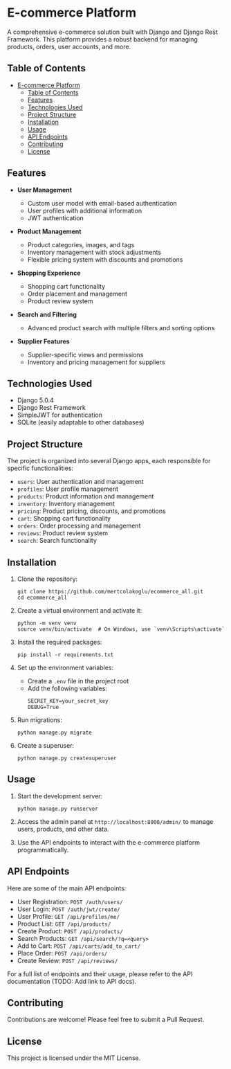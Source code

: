 # E-commerce Platform

A comprehensive e-commerce solution built with Django and Django Rest Framework. This platform provides a robust backend for managing products, orders, user accounts, and more.

## Table of Contents

- [E-commerce Platform](#e-commerce-platform)
  - [Table of Contents](#table-of-contents)
  - [Features](#features)
  - [Technologies Used](#technologies-used)
  - [Project Structure](#project-structure)
  - [Installation](#installation)
  - [Usage](#usage)
  - [API Endpoints](#api-endpoints)
  - [Contributing](#contributing)
  - [License](#license)

## Features

- **User Management**
  - Custom user model with email-based authentication
  - User profiles with additional information
  - JWT authentication

- **Product Management**
  - Product categories, images, and tags
  - Inventory management with stock adjustments
  - Flexible pricing system with discounts and promotions

- **Shopping Experience**
  - Shopping cart functionality
  - Order placement and management
  - Product review system

- **Search and Filtering**
  - Advanced product search with multiple filters and sorting options

- **Supplier Features**
  - Supplier-specific views and permissions
  - Inventory and pricing management for suppliers

## Technologies Used

- Django 5.0.4
- Django Rest Framework
- SimpleJWT for authentication
- SQLite (easily adaptable to other databases)

## Project Structure

The project is organized into several Django apps, each responsible for specific functionalities:

- `users`: User authentication and management
- `profiles`: User profile management
- `products`: Product information and management
- `inventory`: Inventory management
- `pricing`: Product pricing, discounts, and promotions
- `cart`: Shopping cart functionality
- `orders`: Order processing and management
- `reviews`: Product review system
- `search`: Search functionality

## Installation

1. Clone the repository:
   ```
   git clone https://github.com/mertcolakoglu/ecommerce_all.git
   cd ecommerce_all
   ```

2. Create a virtual environment and activate it:
   ```
   python -m venv venv
   source venv/bin/activate  # On Windows, use `venv\Scripts\activate`
   ```

3. Install the required packages:
   ```
   pip install -r requirements.txt
   ```

4. Set up the environment variables:
   - Create a `.env` file in the project root
   - Add the following variables:
     ```
     SECRET_KEY=your_secret_key
     DEBUG=True
     ```

5. Run migrations:
   ```
   python manage.py migrate
   ```

6. Create a superuser:
   ```
   python manage.py createsuperuser
   ```

## Usage

1. Start the development server:
   ```
   python manage.py runserver
   ```

2. Access the admin panel at `http://localhost:8000/admin/` to manage users, products, and other data.

3. Use the API endpoints to interact with the e-commerce platform programmatically.

## API Endpoints

Here are some of the main API endpoints:

- User Registration: `POST /auth/users/`
- User Login: `POST /auth/jwt/create/`
- User Profile: `GET /api/profiles/me/`
- Product List: `GET /api/products/`
- Create Product: `POST /api/products/`
- Search Products: `GET /api/search/?q=<query>`
- Add to Cart: `POST /api/carts/add_to_cart/`
- Place Order: `POST /api/orders/`
- Create Review: `POST /api/reviews/`

For a full list of endpoints and their usage, please refer to the API documentation (TODO: Add link to API docs).

## Contributing

Contributions are welcome! Please feel free to submit a Pull Request.

## License

This project is licensed under the MIT License.